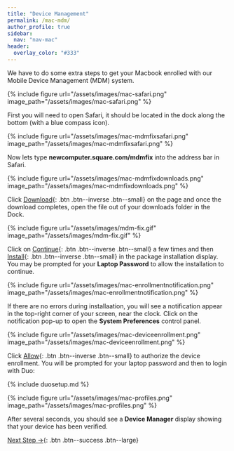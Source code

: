 ```yaml
---
title: "Device Management"
permalink: /mac-mdm/
author_profile: true
sidebar:
  nav: "nav-mac"
header:
  overlay_color: "#333"
---
```


We have to do some extra steps to get your Macbook enrolled with our Mobile Device Management (MDM) system.

{% include figure url="/assets/images/mac-safari.png" image_path="/assets/images/mac-safari.png"  %}

First you will need to open Safari, it should be located in the dock along the bottom (with a blue compass icon).

{% include figure url="/assets/images/mac-mdmfixsafari.png" image_path="/assets/images/mac-mdmfixsafari.png"  %}

Now lets type __newcomputer.square.com/mdmfix__ into the address bar in Safari.

{% include figure url="/assets/images/mac-mdmfixdownloads.png" image_path="/assets/images/mac-mdmfixdownloads.png"  %}

Click [Download](){: .btn .btn--inverse .btn--small} on the page and once the download completes, open the file out of your downloads folder in the Dock.

{% include figure url="/assets/images/mdm-fix.gif" image_path="/assets/images/mdm-fix.gif"  %}

Click on [Continue](){: .btn .btn--inverse .btn--small} a few times and then [Install](){: .btn .btn--inverse .btn--small} in the package installation display. You may be prompted for your __Laptop Password__ to allow the installation to continue.

{% include figure url="/assets/images/mac-enrollmentnotification.png" image_path="/assets/images/mac-enrollmentnotification.png"  %}

If there are no errors during installaation, you will see a notification appear in the top-right corner of your screen, near the clock. Click on the notification pop-up to open the __System Preferences__ control panel.

{% include figure url="/assets/images/mac-deviceenrollment.png" image_path="/assets/images/mac-deviceenrollment.png"  %}

Click [Allow](){: .btn .btn--inverse .btn--small} to authorize the device enrollment. You will be prompted for your laptop password and then to login with Duo:

{% include duosetup.md %}

{% include figure url="/assets/images/mac-profiles.png" image_path="/assets/images/mac-profiles.png" %}

After several seconds, you should see a __Device Manager__ display showing that your device has been verified.

[Next Step &rarr;](/mac-installs){: .btn .btn--success .btn--large}

